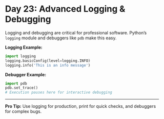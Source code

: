 # Day 23: Advanced Logging & Debugging

Logging and debugging are critical for professional software. Python’s `logging` module and debuggers like `pdb` make this easy.

**Logging Example:**
```python
import logging
logging.basicConfig(level=logging.INFO)
logging.info('This is an info message')
```

**Debugger Example:**
```python
import pdb
pdb.set_trace()
# Execution pauses here for interactive debugging
```

---
**Pro Tip:**
Use logging for production, print for quick checks, and debuggers for complex bugs.
